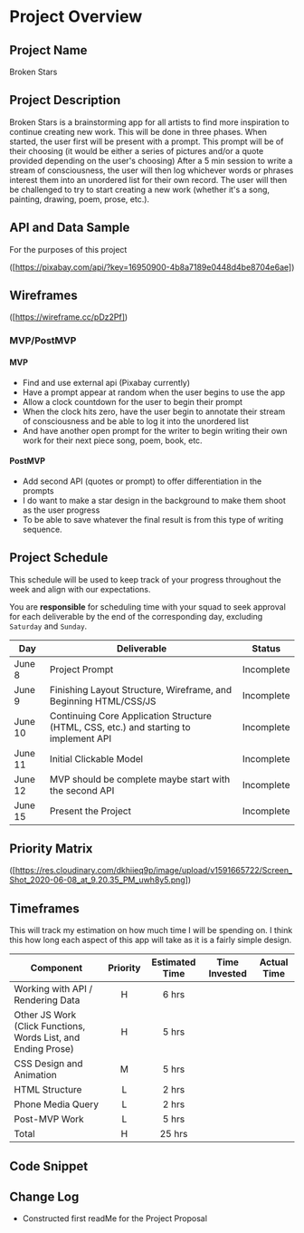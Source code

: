 # Project Overview

## Project Name

Broken Stars

## Project Description

Broken Stars is a brainstorming app for all artists to find more inspiration to continue creating new work. This will be done in three phases. When started, the user first will be present with a prompt. This prompt will be of their choosing (it would be either a series of pictures and/or a quote provided depending on the user's choosing) After a 5 min session to write a stream of consciousness, the user will then log whichever words or phrases interest them into an unordered list for their own record. The user will then be challenged to try to start creating a new work (whether it's a song, painting, drawing, poem, prose, etc.).

## API and Data Sample

For the purposes of this project

([https://pixabay.com/api/?key=16950900-4b8a7189e0448d4be8704e6ae])

## Wireframes

([https://wireframe.cc/pDz2Pf])

### MVP/PostMVP

#### MVP 


- Find and use external api (Pixabay currently)
- Have a prompt appear at random when the user begins to use the app
- Allow a clock countdown for the user to begin their prompt
- When the clock hits zero, have the user begin to annotate their stream of consciousness and be able to log it into the unordered list 
- And have another open prompt for the writer to begin writing their own work for their next piece song, poem, book, etc.

#### PostMVP  


- Add second API (quotes or prompt) to offer differentiation in the prompts
- I do want to make a star design in the background to make them shoot as the user progress 
- To be able to save whatever the final result is from this type of writing sequence.

## Project Schedule

This schedule will be used to keep track of your progress throughout the week and align with our expectations.  

You are **responsible** for scheduling time with your squad to seek approval for each deliverable by the end of the corresponding day, excluding `Saturday` and `Sunday`.

|  Day | Deliverable | Status
|---|---| ---|
|June 8| Project Prompt | Incomplete
|June 9| Finishing Layout Structure, Wireframe, and Beginning HTML/CSS/JS | Incomplete
|June 10| Continuing Core Application Structure (HTML, CSS, etc.) and starting to implement API | Incomplete
|June 11| Initial Clickable Model  | Incomplete
|June 12| MVP should be complete maybe start with the second API | Incomplete
|June 15| Present the Project | Incomplete

## Priority Matrix

([https://res.cloudinary.com/dkhiieq9p/image/upload/v1591665722/Screen_Shot_2020-06-08_at_9.20.35_PM_uwh8y5.png])

## Timeframes

This will track my estimation on how much time I will be spending on. I think this how long each aspect of this app will take as it is a fairly simple design. 

| Component | Priority | Estimated Time | Time Invested | Actual Time |
| --- | :---: |  :---: | :---: | :---: |
| Working with API / Rendering Data | H | 6 hrs |  |  |
| Other JS Work (Click Functions, Words List, and Ending Prose) | H | 5 hrs | | |
| CSS Design and Animation | M | 5 hrs | | |
| HTML Structure | L | 2 hrs | | |
| Phone Media Query | L | 2 hrs | | |
| Post-MVP Work | L | 5 hrs | | |
| Total | H | 25 hrs |  |  |

## Code Snippet

## Change Log
  
- Constructed first readMe for the Project Proposal
